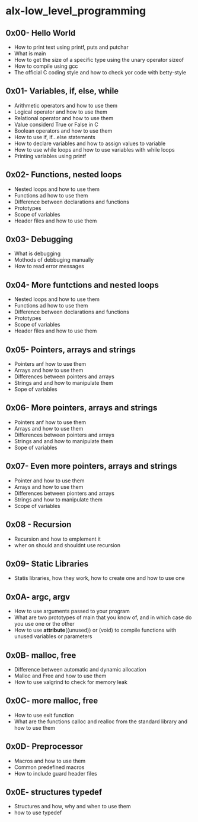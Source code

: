# alx-low_level_programming
## 0x00- Hello World
- How to print text using printf, puts and putchar
- What is main
- How to get the size of a specific type using the unary operator sizeof
- How to compile using gcc
- The official C coding style and how to check yor code with betty-style
## 0x01- Variables, if, else, while
- Arithmetic operators and how to use them
- Logical operator and how to use them
- Relational operator and how to use them
- Value considerd True or False in C
- Boolean operators and how to use them
- How to use if, if...else statements
- How to declare variables and how to assign values to variable
- How to use while loops and how to use variables with while loops
- Printing variables using printf
## 0x02- Functions, nested loops
- Nested loops and how to use them
- Functions ad how to use them
- Difference between declarations and functions
- Prototypes
- Scope of variables
- Header files and how to use them
## 0x03- Debugging
- What is debugging
- Mothods of debbuging manually
- How to read error messages
## 0x04- More funtctions and nested loops
- Nested loops and how to use them
- Functions ad how to use them
- Difference between declarations and functions
- Prototypes
- Scope of variables
- Header files and how to use them
## 0x05- Pointers, arrays and strings
- Pointers anf how to use them
- Arrays and how to use them
- Differences between pointers and arrays
- Strings and and how to manipulate them
- Sope of variables
## 0x06- More pointers, arrays and strings
- Pointers anf how to use them
- Arrays and how to use them
- Differences between pointers and arrays
- Strings and and how to manipulate them
- Sope of variables
## 0x07- Even more pointers, arrays and strings
- Pointer and how to use them
- Arrays and how to use them
- Differences between pionters and arrays
- Strings and how to manipulate them
- Scope of variables
## 0x08 - Recursion
- Recursion and how to emplement it
- wher on should and shouldnt use recursion
## 0x09- Static Libraries
- Statis libraries, how they work, how to create one and how to use one
## 0x0A- argc, argv
- How to use arguments passed to your program
- What are two prototypes of main that you know of, and in which case do you use one or the other
- How to use __attribute__((unused)) or (void) to compile functions with unused variables or parameters
## 0x0B- malloc, free
- Difference between automatic and dynamic allocation
- Malloc and Free and how to use them
- How to use valgrind to check for memory leak
## 0x0C- more malloc, free
- How to use exit function
- What are the functions calloc and realloc from the standard library and how to use them
## 0x0D- Preprocessor
- Macros and how to use them
- Common predefined macros
- How to include guard header files
## 0x0E- structures typedef
- Structures and how, why and when to use them
- how to use typedef
